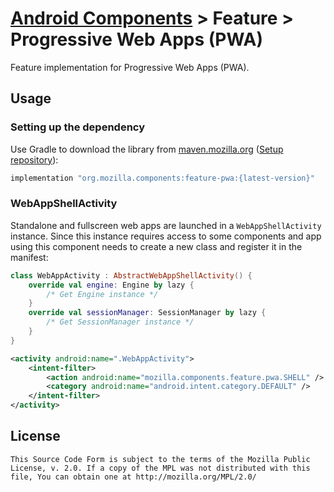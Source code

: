 # [Android Components](../../../README.md) > Feature > Progressive Web Apps (PWA)

Feature implementation for Progressive Web Apps (PWA).

## Usage

### Setting up the dependency

Use Gradle to download the library from [maven.mozilla.org](https://maven.mozilla.org/) ([Setup repository](../../../README.md#maven-repository)):

```Groovy
implementation "org.mozilla.components:feature-pwa:{latest-version}"
```

### WebAppShellActivity

Standalone and fullscreen web apps are launched in a `WebAppShellActivity` instance. Since this instance requires access to some components and app using this component needs to create a new class and register it in the manifest:

```Kotlin
class WebAppActivity : AbstractWebAppShellActivity() {
    override val engine: Engine by lazy {
        /* Get Engine instance */
    }
    override val sessionManager: SessionManager by lazy {
        /* Get SessionManager instance */
    }
}
```

```xml
<activity android:name=".WebAppActivity">
    <intent-filter>
        <action android:name="mozilla.components.feature.pwa.SHELL" />
        <category android:name="android.intent.category.DEFAULT" />
    </intent-filter>
</activity>
```

## License

    This Source Code Form is subject to the terms of the Mozilla Public
    License, v. 2.0. If a copy of the MPL was not distributed with this
    file, You can obtain one at http://mozilla.org/MPL/2.0/
